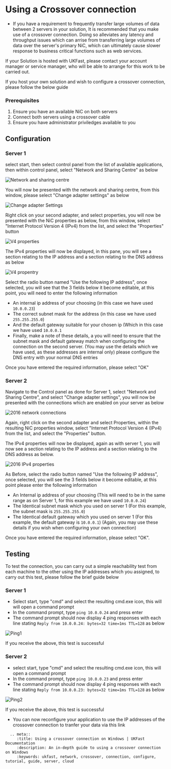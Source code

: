 # Using a Crossover connection

* If you have a requirement to frequently transfer large volumes of data between 2 servers in your solution, It is recommended that you make use of a crossover connection.
  Doing so alleviates any latency and throughput issues which can arrise from transferring large volumes of data over the server's primary NiC, which can ultimately cause slower response to business critical functions such as web services.

If your Solution is hosted with UKFast, please contact your account manager or service manager, who will be able to arrange for this work to be carried out.

If you host your own solution and wish to configure a crossover connection, please follow the below guide


 <H3>Prerequisites</H3>
 
 1. Ensure you have an available NiC on both servers
 2. Connect both servers using a crossover cable
 3. Ensure you have administrator priviledges available to you
 

## Configuration

### Server 1

select start, then select control panel from the list of available applications, then within control panel, select "Network and Sharing Centre" as below

![Network and sharing centre](files/crossover/netsharecentre.PNG)

You will now be presented with the network and sharing centre, from this window, please select "Change adapter settings" as below

![Change adapter Settings](files/crossover/changeadapter.PNG)

Right click on your second adapter, and select properties, you will now be presented with the NiC properties as below, from this window, select "Internet Protocol Version 4 (IPv4) from the list, and select the "Properties" button

![V4 properties](files/crossover/2012v4props.png)

The IPv4 properties will now be displayed, in this pane, you will see a section relating to the IP address and a section relating to the DNS address as below

![V4 propentry](files/crossover/2012v4propentry.png)

Select the radio button named "Use the following IP address", once selected, you will see that the 3 fields below it become editable, at this point, you will need to enter the following information

* An internal ip address of your choosing (in this case we have used `10.0.0.23`)
* The correct subnet mask for the address (in this case we have used `255.255.255.0`)
* And the default gateway suitable for your chosen ip (Which in this case we have used `10.0.0.1`
* Finally, make a note of these details, a you will need to ensure that the subnet mask and default gateway match when configuring the connection on the second server.
(You may use the details which we have used, as these addresses are internal only) please configure the DNS entry with your normal DNS entries

Once you have entered the required information, please select "OK"

### Server 2

Navigate to the Control panel as done for Server 1, select "Network and Sharing Centre", and select "Change adapter settings", you will now be presented with the connections which are enabled on your server as below

![2016 network connections](files/crossover/2016net2.png)

Again, right click on the second adapter and select Properties, within the resulting NiC properties window, select "Internet Protocol Version 4 (IPv4) from the list, and select the "Properties" button.
 
The IPv4 properties will now be displayed, again as with server 1, you will now see a section relating to the IP address and a section relating to the DNS address as below.

![2016 IPv4 properties](files/crossover/2016v4propentry.png)

As Before, select the radio button named "Use the following IP address", once selected, you will see the 3 fields below it become editable, at this point please enter the following information

* An Internal ip address of your choosing (This will need to be in the same range as on Server 1, for this example we have used `10.0.0.24`)
* The Identical subnet mask which you used on server 1 (For this example, the subnet mask is `255.255.255.0`)
* The Identical default gateway which you used on server 1 (For this example, the default gateway is `10.0.0.1`)
(Again, you may use these details if you wish when configuring your own connection)

Once you have entered the required information, please select "OK".

## Testing

To test the connection, you can carry out a simple reachability test from each machine to the other using the IP addresses which you assigned, to carry out this test, please follow the brief guide below

### Server 1

* Select start, type "cmd" and select the resulting cmd.exe icon, this will will open a command prompt
* In the command prompt, type `ping 10.0.0.24` and press enter 
* The command prompt should now display 4 ping responses with each line stating `Reply from 10.0.0.24: bytes=32 time=1ms TTL=128` as below

![Ping1](files/crossover/2012ping.png)

If you receive the above, this test is successful

### Server 2

* select start, type "cmd" and select the resulting cmd.exe icon, this will open a command prompt
* In the command prompt, type `ping 10.0.0.23` and press enter
* The command prompt should now display 4 ping responses with each line stating `Reply from 10.0.0.23: bytes=32 time=1ms TTL=128` as below

![Ping2](files/crossover/2016ping.png)

If you receive the above, this test is successful

* You can now reconfigure your application to use the IP addresses of the crossover connection to tranfer your data via this link

```eval_rst
  .. meta::
     :title: Using a crossover connection on Windows | UKFast Documentation
     :description: An in-depth guide to using a crossover connection on Windows
     :keywords: ukfast, network, crossover, connection, configure, tutorial, guide, server, cloud
